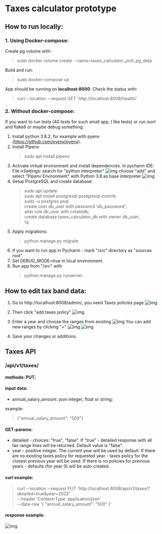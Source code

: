 # Taxes calculator prototype

## How to run locally:
### 1. Using Docker-compose:
Create pg volume with:
>sudo docker volume create --name=taxes_calculator_prot_pg_data

Build and run:
>sudo docker-compose up

App should be running on <b>localhost:8000</b>. Check the status with:
>curl --location --request GET 'http://localhost:8008/health/'

### 2. Without docker-compose:
If you want to run tests (40 tests for such small app, I like tests) or run
isort and flake8 or maybe debug something:
1. Install python 3.8.2, for example with pyenv (https://github.com/pyenv/pyenv).
2. Install Pipenv:
    > sudo apt install pipenv
3. Activate virtual environment and install dependencies. In pycharm IDE: File->Settings:
   search for "python interpreter"
   ![img](docs/img-6.png)
   choose "add" and select "Pipenv Environment" with Python 3.8 as base interpreter
    ![img](docs/img-7.png)
4. Setup PostgreSQL and create database:
   >sudo apt update  <br />
   >sudo apt install postgresql postgresql-contrib<br />
   >sudo -u postgres psql<br />
   >create user db_user with password 'db_password';<br />
   >alter role db_user with createdb;<br />
   >create database taxes_calculator_db with owner db_user;<br />
   >\q<br />
5. Apply migrations:
   >python manage.py migrate
6. If you want to run app in Pycharm - mark "/src" directory as "sources root".
7. Set DEBUG_MODE=true in local environment.
8. Run app from "/src" with
   >python manage.py runserver


## How to edit tax band data:

1. Go to http://localhost:8008/admin/, you need Taxes policies page
![img](docs/img-1.png)

2. Then click "add taxes policy"
![img](docs/img-2.png)

3. Enter a year and choose the ranges from existing
![img](docs/img-3.png)
You can add new ranges by clicking "+"
![img](docs/img-3.5.png)
![img](docs/img-4.png)

4. Save your changes or additions.

## Taxes API

### /api/v1/taxes/
#### methods: PUT;
#### input data:
* annual_salary_amount: json integer, float or string;

example:
> {"annual_salary_amount": "500"}

#### GET-params:
* detailed - choices: "true", "false". If "true" - detailed response with all tax range lines
will be returned. Default value is "false".
* year - positive integer. The current year will be used by default. If there are no
existing taxes policy for requested year - taxes policy for the closest previous year will be used. If there is
no policies for previous years - defaults (for year 0) will be auto created.

#### curl example:
>curl --location --request PUT 'http://localhost:8008/api/v1/taxes/?detailed=true&year=2022' \
--header 'Content-Type: application/json' \
--data-raw '{
    "annual_salary_amount": "500"
}'
#### response example:
![img](docs/img-5.png)
